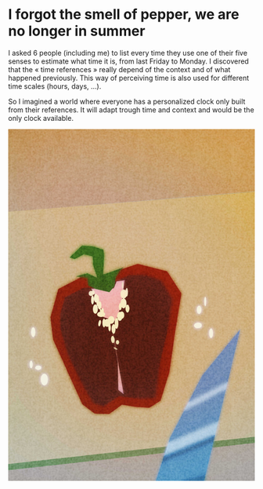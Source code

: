 # I forgot the smell of pepper, we are no longer in summer

I asked 6 people (including me) to list every time they use one of their five senses to estimate what time it is, from last Friday to Monday. I discovered that the « time references » really depend of the context and of what happened previously. This way of perceiving time is also used for different time scales (hours, days, …).

So I imagined a world where everyone has a personalized clock only built from their references. It will adapt trough time and context and would be the only clock available.

<img
  src="images/poivron.jpg">